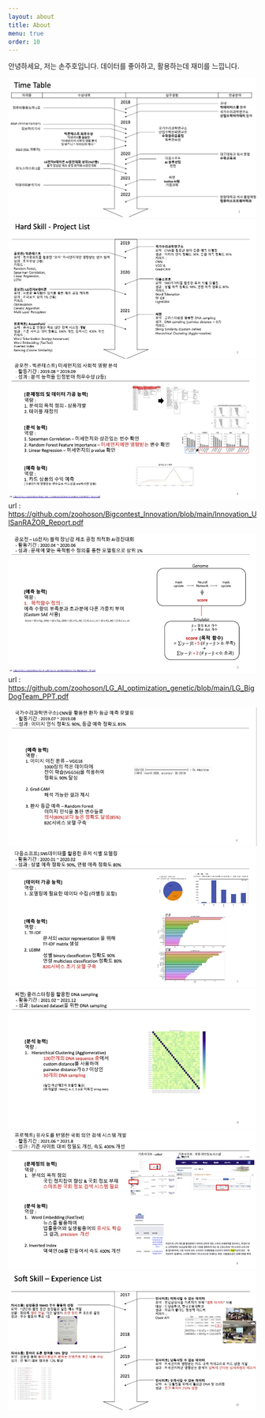 ```yaml
---
layout: about
title: About
menu: true
order: 10
---
```


안녕하세요, 저는 손주호입니다.
데이터를 좋아하고, 활용하는데 재미를 느낍니다.

![TimeTable](./assets/img/TimeTable.jpg)
![HardSkill_Proejcts](./assets/img/HardSkill_projectList.jpg)
![Project_BigContest](./assets/img/p1_pm.jpg)
url : https://github.com/zoohoson/Bigcontest_Innovation/blob/main/Innovation_UlSanRAZOR_Report.pdf

![Project_LG](./assets/img/p2_lg.jpg)
url : https://github.com/zoohoson/LG_AI_optimization_genetic/blob/main/LG_BigDogTeam_PPT.pdf

![Project_NIMS](./assets/img/p3_image.jpg)
![Project_Daumsoft](./assets/img/p4_nlp.jpg)
![Project_Seegene](./assets/img/p5_clustering.jpg)
![Project_NationalAssembly](./assets/img/p6_search.jpg)
![SoftSkill_communication](./assets/img/SoftSkill_communication.jpg)
